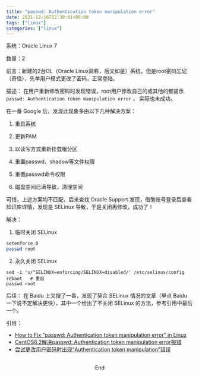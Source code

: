 ```yaml
---
title: "passwd: Authentication token manipulation error"
date: 2021-12-16T12:30:01+08:00
tags: ["linux"]
categories: ["linux"]
---
```


系统：Oracle Linux 7

数量：2

前言：新建的2台OL（Oracle Linux简称，后文如是）系统，但是root密码忘记（奇怪），先单用户模式更改了密码，正常登陆。

描述：
在用户重新修改密码时发现错误，root用户修改自己的或其他的都提示 `passwd: Authentication token manipulation error` ，
实际也未成功。

在一番 Google 后，发现此现象多由以下几种解决方案：

1. 重启系统

2. 更新PAM

3. 以读写方式重新挂载根分区

4. 重置passwd、shadow等文件权限

5. 重置passwd命令权限

6. 磁盘空间已满导致，清理空间

可惜，上述方案均不匹配，后来查找 Oracle Support 发现，借助账号登录后查看知识库详情，发现是 SELinux 导致，于是关闭再修改，成功了！

解决：

1. 临时关闭 SELinux
```bash
setenforce 0
passwd root
```

2. 永久关闭 SELinux
```
sed -i 's/^SELINUX=enforcing/SELINUX=disabled/' /etc/selinux/config
reboot   # 重启
passwd root
```

后续：
在 Baidu 上又搜了一番，发现了契合 SELinux 情况的文章（早点 Baidu 一下说不定解决更快），其中一个给出了不关闭 SELinux 的方法，参考引用中最后一个。

引用：
- [How to Fix “passwd: Authentication token manipulation error” in Linux](https://www.tecmint.com/fix-passwd-authentication-token-manipulation-error-in-linux/)
- [ CentOS6.2解决passwd: Authentication token manipulation error报错](https://blog.51cto.com/crazylinux/829280)
- [尝试更改用户密码时出现“Authentication token manipulation”错误](https://ubuntuqa.com/article/1061.html)

<br>

<center>  ·End·  </center>